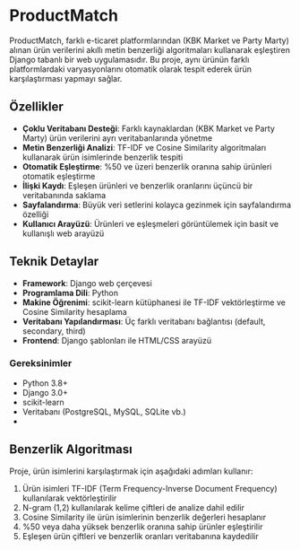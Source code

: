 
# ProductMatch

ProductMatch, farklı e-ticaret platformlarından (KBK Market ve Party Marty) alınan ürün verilerini akıllı metin benzerliği algoritmaları kullanarak eşleştiren Django tabanlı bir web uygulamasıdır. Bu proje, aynı ürünün farklı platformlardaki varyasyonlarını otomatik olarak tespit ederek ürün karşılaştırması yapmayı sağlar.


## Özellikler

- **Çoklu Veritabanı Desteği**: Farklı kaynaklardan (KBK Market ve Party Marty) ürün verilerini ayrı veritabanlarında yönetme
- **Metin Benzerliği Analizi**: TF-IDF ve Cosine Similarity algoritmaları kullanarak ürün isimlerinde benzerlik tespiti
- **Otomatik Eşleştirme**: %50 ve üzeri benzerlik oranına sahip ürünleri otomatik eşleştirme
- **İlişki Kaydı**: Eşleşen ürünleri ve benzerlik oranlarını üçüncü bir veritabanında saklama
- **Sayfalandırma**: Büyük veri setlerini kolayca gezinmek için sayfalandırma özelliği
- **Kullanıcı Arayüzü**: Ürünleri ve eşleşmeleri görüntülemek için basit ve kullanışlı web arayüzü

## Teknik Detaylar

- **Framework**: Django web çerçevesi
- **Programlama Dili**: Python
- **Makine Öğrenimi**: scikit-learn kütüphanesi ile TF-IDF vektörleştirme ve Cosine Similarity hesaplama
- **Veritabanı Yapılandırması**: Üç farklı veritabanı bağlantısı (default, secondary, third)
- **Frontend**: Django şablonları ile HTML/CSS arayüzü

### Gereksinimler
- Python 3.8+
- Django 3.0+
- scikit-learn
- Veritabanı (PostgreSQL, MySQL, SQLite vb.)
- 
## Benzerlik Algoritması

Proje, ürün isimlerini karşılaştırmak için aşağıdaki adımları kullanır:

1. Ürün isimleri TF-IDF (Term Frequency-Inverse Document Frequency) kullanılarak vektörleştirilir
2. N-gram (1,2) kullanılarak kelime çiftleri de analize dahil edilir
3. Cosine Similarity ile ürün isimlerinin benzerlik değerleri hesaplanır
4. %50 veya daha yüksek benzerlik oranına sahip ürünler eşleştirilir
5. Eşleşen ürün çiftleri ve benzerlik oranları veritabanına kaydedilir

